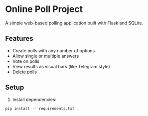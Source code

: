 # Online Poll Project

A simple web-based polling application built with Flask and SQLite.

## Features

- Create polls with any number of options
- Allow single or multiple answers
- Vote on polls
- View results as visual bars (like Telegram style)
- Delete polls

## Setup

1. Install dependencies:

```bash
pip install -r requirements.txt
